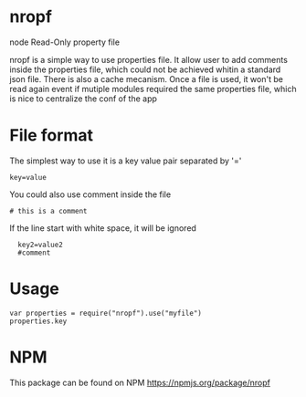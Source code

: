 nropf
=====

node Read-Only property file

nropf is a simple way to use properties file. It allow user to add comments inside the properties file, which could not be achieved whitin a standard json file.
There is also a cache mecanism. Once a file is used, it won't be read again event if mutiple modules required the same properties file, which is nice to centralize the conf of the app

File format
===========
The simplest way to use it is a key value pair separated by '='
```
key=value
```
 You could also use comment inside the file
 ```
 # this is a comment
```
 If the line start with white space, it will be ignored
```
  key2=value2
  #comment
```
Usage
=====

```
var properties = require("nropf").use("myfile")
properties.key
```

NPM
===
This package can be found on NPM https://npmjs.org/package/nropf